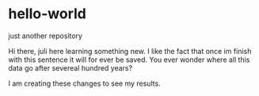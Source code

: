 # hello-world
just another repository

Hi there, juli here learning something new. I like the  fact that once im finish with this sentence it will for ever be saved. You ever wonder where all this data go after severeal hundred years?

I am creating these changes to see my results.
